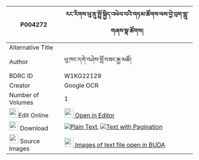 |P004272|རང་རིགས་ཕུ་ནུ་སྤྲོ་སྐྱིད་འཕེལ་བའི་གཏམ་ཚོགས་ལས་བྱེ་བྲག་གླུ་གཞས་སྣ་ཚོགས། 
| --- | --- 
|Alternative Title |
|Author| ཕུ་ཁང་དགེ་བཤེས་བློ་བཟང་རྒྱ་མཚོ།
|BDRC ID | W1KG22129
|Creator | Google OCR
|Number of Volumes| 1
|<img width="25" src="https://img.icons8.com/color/25/000000/edit-property.png">Edit Online| [<img width="25" src="https://avatars.githubusercontent.com/u/45091458?s=200&v=4"> Open in Editor](http://editor.openpecha.org/P004272)
|<img width="25" src="https://img.icons8.com/fluent/48/000000/download-2.png"/>  Download | [![](https://img.icons8.com/color/20/000000/txt.png)Plain Text](https://github.com/Openpecha/P004272/releases/download/v1/rangrik_punu_trokyi_pelwa_i_ta_plain_P004272.zip), [![](https://img.icons8.com/color/20/000000/txt.png)Text with Pagination](https://github.com/Openpecha/P004272/releases/download/v1/rangrik_punu_trokyi_pelwa_i_ta_pages_P004272.zip)
|<img width="25" src="https://img.icons8.com/plasticine/100/000000/pictures-folder.png"/>  Source Images | [<img width="25" src="https://library.bdrc.io/icons/BUDA-small.svg"> Images of text file open in BUDA](https://library.bdrc.io/show/bdr:W1KG22129)
